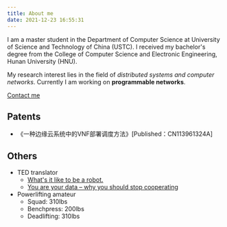 ```yaml
---
title: About me
date: 2021-12-23 16:55:31
---
```


I am a master student in the Department of Computer Science at University of Science and Technology of China (USTC). I received my bachelor's degree from the College of Computer Science and Electronic Engineering, Hunan University (HNU).

My research interest lies in the field of *distributed systems and computer networks*. Currently I am working on **programmable networks**.

<a href="mailto:Fangjin98@outlook.com">Contact me</a>

<!-- ## Experience -->

<!-- ## Awards -->

## Patents

* 《一种边缘云系统中的VNF部署调度方法》[Published：CN113961324A]

## Others

* TED translator
  * [What's it like to be a robot.](https://www.ted.com/talks/leila_takayama_what_s_it_like_to_be_a_robot#t-2616)
  * [You are your data – why you should stop cooperating](https://www.youtube.com/watch?v=uG7kmUomXog)
* Powerlifting amateur
  * Squad: 310lbs
  * Benchpress: 200lbs
  * Deadlifting: 310lbs
